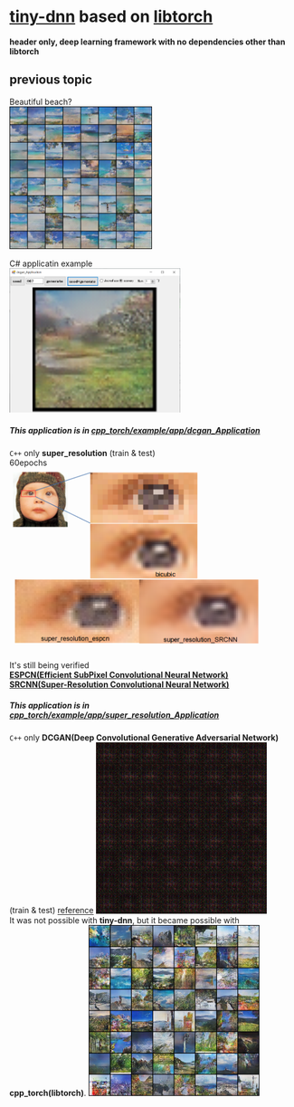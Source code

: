 # [**tiny-dnn**](https://github.com/tiny-dnn/tiny-dnn) based on  [libtorch](https://pytorch.org/get-started/locally/) 

**header only, deep learning framework with no dependencies other than libtorch**  

## previous topic  
Beautiful beach?  
<img src="./images/image_array3.png" width=50%>  

C# applicatin example  
<img src="./images/dcgan_app.png" width=60%>  
##### This application is in [cpp_torch/example/app/dcgan_Application](./example/app/dcgan_Application)

``C++`` only **super_resolution**  (train & test)  
60epochs<img src="./images/super_resolution.png" width=90%>  
It's still being verified  
**[ESPCN(Efficient SubPixel Convolutional Neural Network)](./cpp_torch/test/super_resolution_espcn/readme.md)**  
**[SRCNN(Super-Resolution Convolutional Neural Network)](./cpp_torch/test/super_resolution_srcnn/readme.md)**  
##### This application is in [cpp_torch/example/app/super_resolution_Application](./example/app/super_resolution_Application)

``C++``  only **DCGAN(Deep Convolutional Generative Adversarial Network)** (train & test) [reference](https://qiita.com/hokuto_HIRANO/items/7381095aaee668513487)
<img src="./images/dcgan_train.gif" width=60%>  
It was not possible with **tiny-dnn**, but it became possible with **cpp_torch(libtorch)**.
<img src="./images/image_array2.png" width=60%>  
